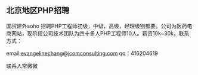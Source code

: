 ## 北京地区PHP招聘 
国贸建外soho
招聘PHP工程师初级，中级，高级，经理级别都要。公司为医药电商网站，现阶段公司技术团队为四十多人PHP工程师10人。薪资10k~30k，联系方式：

email:evangelinechang@jcomconsulting.com
qq：416204619

联系人常微微

